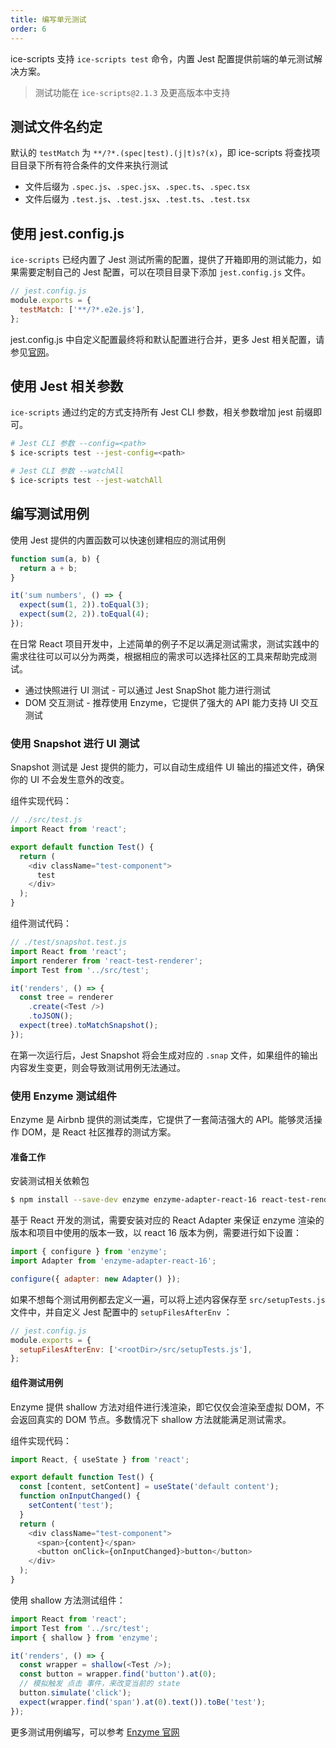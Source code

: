 ```yaml
---
title: 编写单元测试
order: 6
---
```


ice-scripts 支持 `ice-scripts test` 命令，内置 Jest 配置提供前端的单元测试解决方案。

> 测试功能在 `ice-scripts@2.1.3` 及更高版本中支持

## 测试文件名约定

默认的 `testMatch` 为 `**/?*.(spec|test).(j|t)s?(x)`，即 ice-scripts 将查找项目目录下所有符合条件的文件来执行测试

* 文件后缀为 `.spec.js`、`.spec.jsx`、`.spec.ts`、`.spec.tsx`
* 文件后缀为 `.test.js`、`.test.jsx`、`.test.ts`、`.test.tsx`

## 使用 jest.config.js

`ice-scripts` 已经内置了 Jest 测试所需的配置，提供了开箱即用的测试能力，如果需要定制自己的 Jest 配置，可以在项目目录下添加 `jest.config.js` 文件。

```js
// jest.config.js
module.exports = {
  testMatch: ['**/?*.e2e.js'],
};
```

jest.config.js 中自定义配置最终将和默认配置进行合并，更多 Jest 相关配置，请参见[官网](https://jestjs.io/docs/en/configuration)。

## 使用 Jest 相关参数

`ice-scripts` 通过约定的方式支持所有 Jest CLI 参数，相关参数增加 jest 前缀即可。

```bash
# Jest CLI 参数 --config=<path>
$ ice-scripts test --jest-config=<path>

# Jest CLI 参数 --watchAll
$ ice-scripts test --jest-watchAll
```

## 编写测试用例

使用 Jest 提供的内置函数可以快速创建相应的测试用例

```js
function sum(a, b) {
  return a + b;
}

it('sum numbers', () => {
  expect(sum(1, 2)).toEqual(3);
  expect(sum(2, 2)).toEqual(4);
});
```

在日常 React 项目开发中，上述简单的例子不足以满足测试需求，测试实践中的需求往往可以可以分为两类，根据相应的需求可以选择社区的工具来帮助完成测试。

* 通过快照进行 UI 测试 - 可以通过 Jest SnapShot 能力进行测试
* DOM 交互测试 - 推荐使用 Enzyme，它提供了强大的 API 能力支持 UI 交互测试

### 使用 Snapshot 进行 UI 测试

Snapshot 测试是 Jest 提供的能力，可以自动生成组件 UI 输出的描述文件，确保你的 UI 不会发生意外的改变。

组件实现代码：

```js
// ./src/test.js
import React from 'react';

export default function Test() {
  return (
    <div className="test-component">
      test
    </div>
  );
}
```

组件测试代码：

```js
// ./test/snapshot.test.js
import React from 'react';
import renderer from 'react-test-renderer';
import Test from '../src/test';

it('renders', () => {
  const tree = renderer
    .create(<Test />)
    .toJSON();
  expect(tree).toMatchSnapshot();
});
```

在第一次运行后，Jest Snapshot 将会生成对应的 `.snap` 文件，如果组件的输出内容发生变更，则会导致测试用例无法通过。

### 使用 Enzyme 测试组件

Enzyme 是 Airbnb 提供的测试类库，它提供了一套简洁强大的 API。能够灵活操作 DOM，是 React 社区推荐的测试方案。

#### 准备工作

安装测试相关依赖包

```bash
$ npm install --save-dev enzyme enzyme-adapter-react-16 react-test-renderer
```

基于 React 开发的测试，需要安装对应的 React Adapter 来保证 enzyme 渲染的版本和项目中使用的版本一致，以 react 16 版本为例，需要进行如下设置：

```js
import { configure } from 'enzyme';
import Adapter from 'enzyme-adapter-react-16';

configure({ adapter: new Adapter() });
```

如果不想每个测试用例都去定义一遍，可以将上述内容保存至 `src/setupTests.js` 文件中，并自定义 Jest 配置中的 `setupFilesAfterEnv` ：

```js
// jest.config.js
module.exports = {
  setupFilesAfterEnv: ['<rootDir>/src/setupTests.js'],
};
```

#### 组件测试用例

Enzyme 提供 shallow 方法对组件进行浅渲染，即它仅仅会渲染至虚拟 DOM，不会返回真实的 DOM 节点。多数情况下 shallow 方法就能满足测试需求。

组件实现代码：

```js
import React, { useState } from 'react';

export default function Test() {
  const [content, setContent] = useState('default content');
  function onInputChanged() {
    setContent('test');
  }
  return (
    <div className="test-component">
      <span>{content}</span>
      <button onClick={onInputChanged}>button</button>
    </div>
  );
}
```

使用 shallow 方法测试组件：

```js
import React from 'react';
import Test from '../src/test';
import { shallow } from 'enzyme';

it('renders', () => {
  const wrapper = shallow(<Test />);
  const button = wrapper.find('button').at(0);
  // 模拟触发 点击 事件，来改变当前的 state
  button.simulate('click');
  expect(wrapper.find('span').at(0).text()).toBe('test');
});
```

更多测试用例编写，可以参考 [Enzyme 官网](https://airbnb.io/enzyme/)